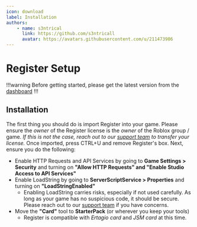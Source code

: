 ```yaml
---
icon: download
label: Installation
authors: 
    - name: s3ntrical
      link: https://github.com/s3ntricall
      avatar: https://avatars.githubusercontent.com/u/211473986
---
```

# Register Setup

!!!warning
Before getting started, please get the latest version from the [dashboard](https://ertagio.com/login)
!!!


## Installation

The first thing you should do is import Register into your game. Please ensure the *owner* of the Register license is the *owner* of the Roblox group / game. *If this is not the case, reach out to our [support team](https://discord.com/channels/1367822927281782784/1384067175911784520) to transfer your license.* Once imported, press CTRL+U and remove Register's box. Next, ensure you do the following:
* Enable HTTP Requests and API Services by going to **Game Settings > Security** and turning on **"Allow HTTP Requests" and "Enable Studio Access to API Services"**
* Enable LoadString by going to **ServerScriptService > Properties** and turning on **"LoadStringEnabled"**
    * Enabling LoadString carries risks, especially if not used carefully. As long as your game has no suspicious code, it should be secure. Please reach out to our [support team](https://discord.com/channels/1367822927281782784/1384067175911784520) if you have concerns.
* Move the **"Card"** tool to **StarterPack** (or wherever you keep your tools)
    * Register is compatible with *Ertagio card* and *JSM card* at this time.

